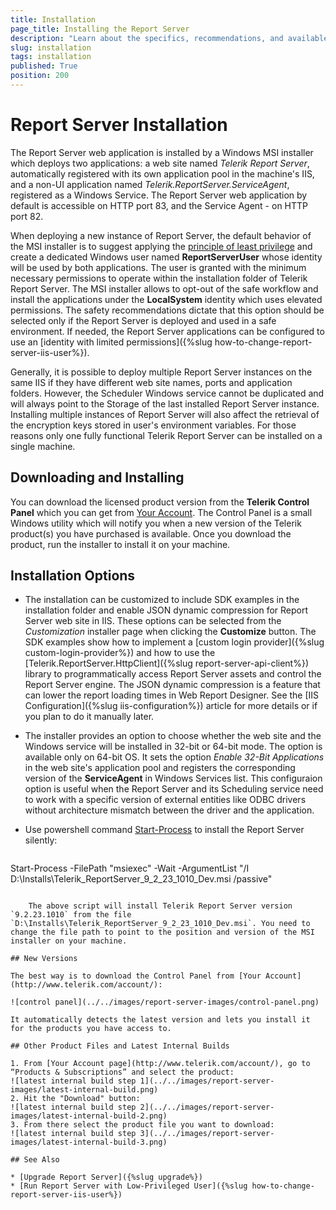 ```yaml
---
title: Installation
page_title: Installing the Report Server
description: "Learn about the specifics, recommendations, and available approaches for installing the Telerik Report Server on your Windows IIS server."
slug: installation
tags: installation
published: True
position: 200
---
```


# Report Server Installation

The Report Server web application is installed by a Windows MSI installer which deploys two applications: a web site named _Telerik Report Server_, automatically registered with its own application pool in the machine's IIS, and a non-UI application named _Telerik.ReportServer.ServiceAgent_, registered as a Windows Service. The Report Server web application by default is accessible on HTTP port 83, and the Service Agent - on HTTP port 82. 

When deploying a new instance of Report Server, the default behavior of the MSI installer is to suggest applying the [principle of least privilege](https://learn.microsoft.com/en-us/entra/identity-platform/secure-least-privileged-access) and create a dedicated Windows user named **ReportServerUser** whose identity will be used by both applications. The user is granted with the minimum necessary permissions to operate within the installation folder of Telerik Report Server. The MSI installer allows to opt-out of the safe workflow and install the applications under the **LocalSystem** identity which uses elevated permissions. The safety recommendations dictate that this option should be selected only if the Report Server is deployed and used in a safe environment. If needed, the Report Server applications can be configured to use an [identity with limited permissions]({%slug how-to-change-report-server-iis-user%}). 

Generally, it is possible to deploy multiple Report Server instances on the same IIS if they have different web site names, ports and application folders. However, the Scheduler Windows service cannot be duplicated and will always point to the Storage of the last installed Report Server instance. Installing multiple instances of Report Server will also affect the retrieval of the encryption keys stored in user's environment variables. For those reasons only one fully functional Telerik Report Server can be installed on a single machine.

## Downloading and Installing

You can download the licensed product version from the **Telerik Control Panel** which you can get from [Your Account](http://www.telerik.com/account). The Control Panel is a small Windows utility which will notify you when a new version of the Telerik product(s) you have purchased is available. Once you download the product, run the installer to install it on your machine.

## Installation Options

* The installation can be customized to include SDK examples in the installation folder and enable JSON dynamic compression for Report Server web site in IIS. These options can be selected from the *Customization* installer page when clicking the **Customize** button.
The SDK examples show how to implement a [custom login provider]({%slug custom-login-provider%}) and how to use the [Telerik.ReportServer.HttpClient]({%slug report-server-api-client%}) library to programmatically access Report Server assets and control the Report Server engine. The JSON dynamic compression is a feature that can lower the report loading times in Web Report Designer. See the [IIS Configuration]({%slug iis-configuration%}) article for more details or if you plan to do it manually later.
* The installer provides an option to choose whether the web site and the Windows service will be installed in 32-bit or 64-bit mode. The option is available only on 64-bit OS. It sets the option *Enable 32-Bit Applications* in the web site's application pool and registers the corresponding version of the **ServiceAgent** in Windows Services list. This configuraion option is useful when the Report Server and its Scheduling service need to work with a specific version of external entities like ODBC drivers without architecture mismatch between the driver and the application.
* Use powershell command [Start-Process](https://learn.microsoft.com/en-us/powershell/module/microsoft.powershell.management/start-process?view=powershell-7.3) to install the Report Server silently:

	````powershell
Start-Process -FilePath "msiexec" -Wait -ArgumentList "/I D:\Installs\Telerik_ReportServer_9_2_23_1010_Dev.msi /passive"
````

	The above script will install Telerik Report Server version `9.2.23.1010` from the file `D:\Installs\Telerik_ReportServer_9_2_23_1010_Dev.msi`. You need to change the file path to point to the position and version of the MSI installer on your machine.

## New Versions

The best way is to download the Control Panel from [Your Account](http://www.telerik.com/account/):

![control panel](../../images/report-server-images/control-panel.png)

It automatically detects the latest version and lets you install it for the products you have access to.

## Other Product Files and Latest Internal Builds

1. From [Your Account page](http://www.telerik.com/account/), go to “Products & Subscriptions” and select the product:
![latest internal build step 1](../../images/report-server-images/latest-internal-build.png)
2. Hit the "Download" button:
![latest internal build step 2](../../images/report-server-images/latest-internal-build-2.png)
3. From there select the product file you want to download:
![latest internal build step 3](../../images/report-server-images/latest-internal-build-3.png)

## See Also

* [Upgrade Report Server]({%slug upgrade%})
* [Run Report Server with Low-Privileged User]({%slug how-to-change-report-server-iis-user%})
